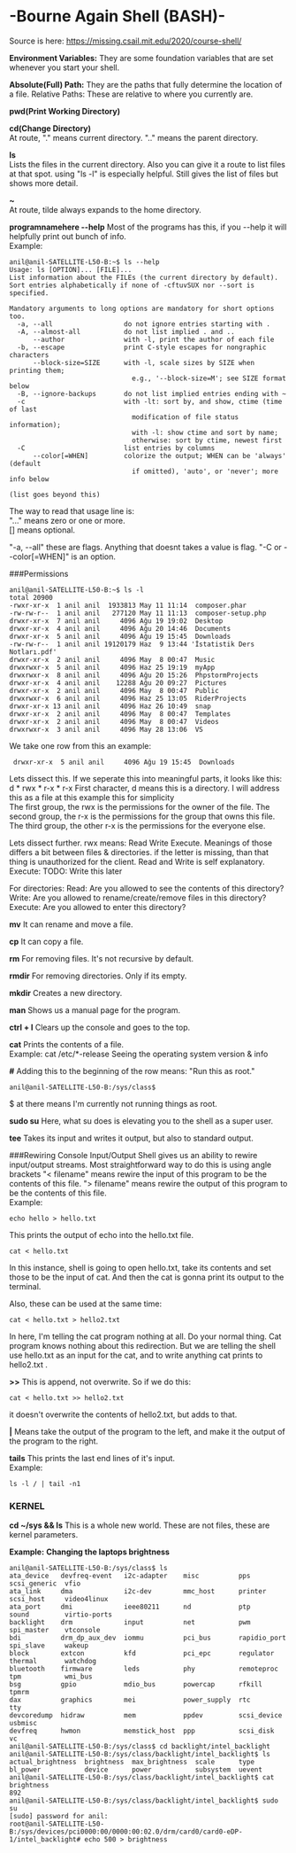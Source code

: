# -Bourne Again Shell (BASH)-
Source is here: https://missing.csail.mit.edu/2020/course-shell/

**Environment Variables:**
They are some foundation variables that are set whenever you start your shell.

**Absolute(Full) Path:** 
They are the paths that fully determine the location of a file.
Relative Paths: These are relative to where you currently are.

**pwd(Print Working Directory)**

**cd(Change Directory)**<br>
	At route, "." means current directory. ".." means the parent directory. 

**ls**<br>
	Lists the files in the current directory. Also you can give it a route to list files at that spot.
	using "ls -l" is especially helpful. Still gives the list of files but shows more detail. 

**~**<br>
At route, tilde always expands to the home directory.

**programnamehere --help**
Most of the programs has this, if you --help it will helpfully print out bunch of info.<br>
Example:
```shell script
anil@anil-SATELLITE-L50-B:~$ ls --help
Usage: ls [OPTION]... [FILE]...
List information about the FILEs (the current directory by default).
Sort entries alphabetically if none of -cftuvSUX nor --sort is specified.

Mandatory arguments to long options are mandatory for short options too.
  -a, --all                  do not ignore entries starting with .
  -A, --almost-all           do not list implied . and ..
      --author               with -l, print the author of each file
  -b, --escape               print C-style escapes for nongraphic characters
      --block-size=SIZE      with -l, scale sizes by SIZE when printing them;
                               e.g., '--block-size=M'; see SIZE format below
  -B, --ignore-backups       do not list implied entries ending with ~
  -c                         with -lt: sort by, and show, ctime (time of last
                               modification of file status information);
                               with -l: show ctime and sort by name;
                               otherwise: sort by ctime, newest first
  -C                         list entries by columns
      --color[=WHEN]         colorize the output; WHEN can be 'always' (default
                               if omitted), 'auto', or 'never'; more info below

(list goes beyond this)
```
 The way to read that usage line is: <br>
 "..." means zero or one or more. <br>
 [] means optional.<br>

"-a, --all" these are flags. Anything that doesnt takes a value is flag.
"-C or --color[=WHEN]" is an option.

 ###Permissions
 
 ```shell script
 anil@anil-SATELLITE-L50-B:~$ ls -l
 total 20900
 -rwxr-xr-x  1 anil anil  1933813 May 11 11:14  composer.phar
 -rw-rw-r--  1 anil anil   277120 May 11 11:13  composer-setup.php
 drwxr-xr-x  7 anil anil     4096 Ağu 19 19:02  Desktop
 drwxr-xr-x  4 anil anil     4096 Ağu 20 14:46  Documents
 drwxr-xr-x  5 anil anil     4096 Ağu 19 15:45  Downloads
 -rw-rw-r--  1 anil anil 19120179 Haz  9 13:44 'İstatistik Ders Notları.pdf'
 drwxr-xr-x  2 anil anil     4096 May  8 00:47  Music
 drwxrwxr-x  5 anil anil     4096 Haz 25 19:19  myApp
 drwxrwxr-x  8 anil anil     4096 Ağu 20 15:26  PhpstormProjects
 drwxr-xr-x  4 anil anil    12288 Ağu 20 09:27  Pictures
 drwxr-xr-x  2 anil anil     4096 May  8 00:47  Public
 drwxrwxr-x  6 anil anil     4096 Haz 25 13:05  RiderProjects
 drwxr-xr-x 13 anil anil     4096 Haz 26 10:49  snap
 drwxr-xr-x  2 anil anil     4096 May  8 00:47  Templates
 drwxr-xr-x  2 anil anil     4096 May  8 00:47  Videos
 drwxrwxr-x  3 anil anil     4096 May 28 13:06  VS
```

We take one row from this an example:
``` shell script
 drwxr-xr-x  5 anil anil     4096 Ağu 19 15:45  Downloads
```
 Lets dissect this. If we seperate this into meaningful parts, it looks like this:<br>
 d * rwx * r-x * r-x 
 First character, d means this is a directory. I will address this as a file at this example this for simplicity<br>
 The first group, the rwx is the permissions for the owner of the file.
 The second group, the r-x is the permissions for the group that owns this file.
 The third group, the other r-x is the permissions for the everyone else.
 
 Lets dissect further. rwx means: Read Write Execute. Meanings of those differs a bit between files & directories.
 if the letter is missing, than that thing is unauthorized for the client.
 Read and Write is self explanatory.
 Execute: TODO: Write this later
 
 For directories: 
 Read: Are you allowed to see the contents of this directory?
 Write: Are you allowed to rename/create/remove files in this directory?
 Execute: Are you allowed to enter this directory?
 
 **mv**
    It can rename and move a file.
 
 **cp**
     It can copy a file.
 
 **rm**
      For removing files. It's not recursive by default.
      
**rmdir**
    For removing directories. Only if its empty.
    
**mkdir**
    Creates a new directory.

**man**
    Shows us a manual page for the program.
    
**ctrl + l**
    Clears up the console and goes to the top.
    
**cat**
    Prints the contents of a file.<br>
Example:
cat /etc/*-release
    Seeing the operating system version & info
    
**#**
    Adding this to the beginning of the row means: "Run this as root."
``` shell script
anil@anil-SATELLITE-L50-B:/sys/class$
```
$ at there means I'm currently not running things as root.

**sudo su**
    Here, what su does is elevating you to the shell as a super user.

**tee**
    Takes its input and writes it output, but also to standard output.
    


###Rewiring Console Input/Output
Shell gives us an ability to rewire input/output streams.
Most straightforward way to do this is using angle brackets
"< filename" means rewire the input of this program to be the contents of this file.
"> filename" means rewire the output of this program to be the contents of this file.<br>
Example:
``` shell script
echo hello > hello.txt
```
This prints the output of echo into the hello.txt file.

``` shell script
cat < hello.txt
```
In this instance, shell is going to open hello.txt, take its contents and set those to be the input of cat.
And then the cat is gonna print its output to the terminal.

Also, these can be used at the same time:
``` shell script
cat < hello.txt > hello2.txt
```
In here, I'm telling the cat program nothing at all. Do your normal thing. Cat program knows nothing about this redirection.
But we are telling the shell use hello.txt as an input for the cat, and to write anything cat prints to hello2.txt .


**>>**
    This is append, not overwrite. So if we do this:
``` shell script
cat < hello.txt >> hello2.txt
```
it doesn't overwrite the contents of hello2.txt, but adds to that.

**|**
    Means take the output of the program to the left, and make it the output of the program to the right.
    
**tails** 
    This prints the last end lines of it's input.<br>
Example:
``` shell script
ls -l / | tail -n1
```

### KERNEL
**cd ~/sys && ls**
    This is a whole new world. These are not files, these are kernel parameters.

**Example:**
**Changing the laptops brightness**
``` shell script
anil@anil-SATELLITE-L50-B:/sys/class$ ls
ata_device   devfreq-event   i2c-adapter    misc          pps           scsi_generic  vfio
ata_link     dma             i2c-dev        mmc_host      printer       scsi_host     video4linux
ata_port     dmi             ieee80211      nd            ptp           sound         virtio-ports
backlight    drm             input          net           pwm           spi_master    vtconsole
bdi          drm_dp_aux_dev  iommu          pci_bus       rapidio_port  spi_slave     wakeup
block        extcon          kfd            pci_epc       regulator     thermal       watchdog
bluetooth    firmware        leds           phy           remoteproc    tpm           wmi_bus
bsg          gpio            mdio_bus       powercap      rfkill        tpmrm
dax          graphics        mei            power_supply  rtc           tty
devcoredump  hidraw          mem            ppdev         scsi_device   usbmisc
devfreq      hwmon           memstick_host  ppp           scsi_disk     vc
anil@anil-SATELLITE-L50-B:/sys/class$ cd backlight/intel_backlight
anil@anil-SATELLITE-L50-B:/sys/class/backlight/intel_backlight$ ls
actual_brightness  brightness  max_brightness  scale      type
bl_power           device      power           subsystem  uevent
anil@anil-SATELLITE-L50-B:/sys/class/backlight/intel_backlight$ cat brightness 
892
anil@anil-SATELLITE-L50-B:/sys/class/backlight/intel_backlight$ sudo su
[sudo] password for anil: 
root@anil-SATELLITE-L50-B:/sys/devices/pci0000:00/0000:00:02.0/drm/card0/card0-eDP-1/intel_backlight# echo 500 > brightness
```